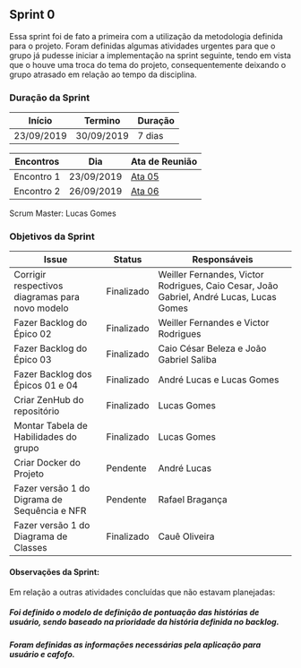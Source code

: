 ## Sprint 0

Essa sprint foi de fato a primeira com a utilização da metodologia definida para o projeto. Foram definidas algumas atividades urgentes para que o grupo já pudesse iniciar a implementação na sprint seguinte, tendo em vista que o houve uma troca do tema do projeto, consequentemente deixando o grupo atrasado em relação ao tempo da disciplina.

### Duração da Sprint

**Início** | **Termino**  | **Duração** |
|--|--|--|
|23/09/2019|30/09/2019|7 dias|

**Encontros** | **Dia**  | **Ata de Reunião** |
|--|--|--|
|Encontro 1|23/09/2019|[Ata 05](https://desenho-2019.github.io/Wiki/Reuni%C3%B5es/Ata%2005/)|
|Encontro 2|26/09/2019|[Ata 06](https://desenho-2019.github.io/Wiki/Reuni%C3%B5es/Ata%2006/)|

Scrum Master: Lucas Gomes

### Objetivos da Sprint

**Issue** | **Status**  | **Responsáveis** |
|--|--|--|
|Corrigir respectivos diagramas para novo modelo|Finalizado|Weiller Fernandes, Victor Rodrigues, Caio Cesar, João Gabriel, André Lucas, Lucas Gomes|
|Fazer Backlog do Épico 02|Finalizado|Weiller Fernandes e Victor Rodrigues|
|Fazer Backlog do Épico 03|Finalizado|Caio César Beleza e João Gabriel Saliba|
|Fazer Backlog dos Épicos 01 e 04|Finalizado|André Lucas e Lucas Gomes|
|Criar ZenHub do repositório|Finalizado|Lucas Gomes|
|Montar Tabela de Habilidades do grupo|Finalizado|Lucas Gomes|
|Criar Docker do Projeto|Pendente|André Lucas|
|Fazer versão 1 do Digrama de Sequência e NFR|Pendente|Rafael Bragança|
|Fazer versão 1 do Diagrama de Classes|Finalizado|Cauê Oliveira

#### Observações da Sprint:
Em relação a outras atividades concluídas que não estavam planejadas:

##### Foi definido o modelo de definição de pontuação das histórias de usuário, sendo baseado na prioridade da história definida no backlog.

##### Foram definidas as informações necessárias pela aplicação para usuário e cafofo.


